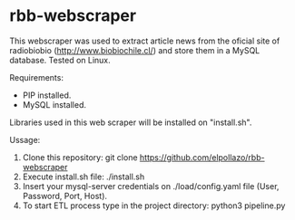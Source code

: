 # rbb-webscraper
This webscraper was used to extract article news from the oficial site of radiobiobio (http://www.biobiochile.cl/) and store them in a MySQL database. Tested on Linux.

Requirements:
- PIP installed.
- MySQL installed.

Libraries used in this web scraper will be installed on "install.sh".

Ussage:

1. Clone this repository: git clone https://github.com/elpollazo/rbb-webscraper
2. Execute install.sh file: ./install.sh
3. Insert your mysql-server credentials on ./load/config.yaml file (User, Password, Port, Host).
4. To start ETL process type in the project directory: python3 pipeline.py 
